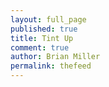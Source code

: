 ```yaml
---
layout: full_page
published: true
title: Tint Up
comment: true
author: Brian Miller
permalink: thefeed
---
```


<script async src="https://d36hc0p18k1aoc.cloudfront.net/public/js/modules/tintembed.js"></script><div class="tintup" data-id="crdschurch" data-columns="" data-expand="true" style="height:1500px;width:100%;"></div>
